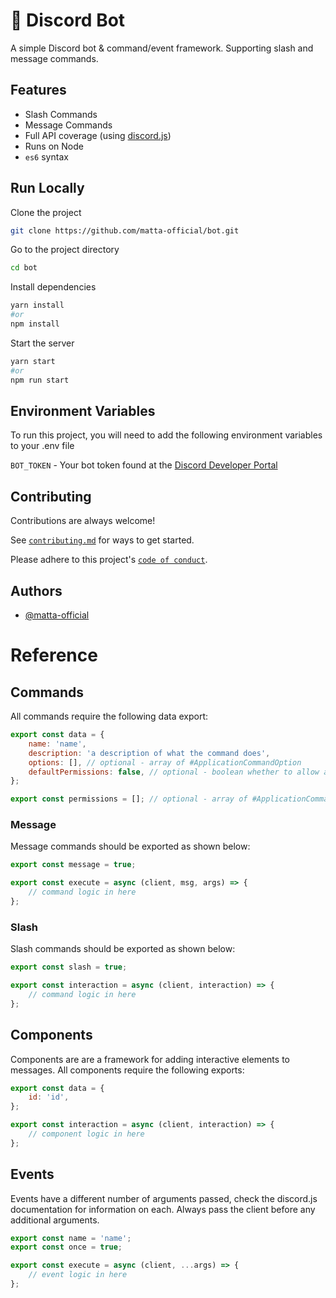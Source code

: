 # 🤖 Discord Bot

A simple Discord bot & command/event framework. Supporting slash and message commands.

## Features

- Slash Commands
- Message Commands
- Full API coverage (using [discord.js](https://discord.js.org))
- Runs on Node
- `es6` syntax

## Run Locally

Clone the project

```bash
git clone https://github.com/matta-official/bot.git
```

Go to the project directory

```bash
cd bot
```

Install dependencies

```bash
yarn install
#or
npm install
```

Start the server

```bash
yarn start
#or
npm run start
```

## Environment Variables

To run this project, you will need to add the following environment variables to your .env file

`BOT_TOKEN` - Your bot token found at the [Discord Developer Portal](https://discord.com/developers)

## Contributing

Contributions are always welcome!

See [`contributing.md`](/contributing.md) for ways to get started.

Please adhere to this project's [`code of conduct`](/code_of_conduct.md).

## Authors

- [@matta-official](https://www.github.com/matta-official)

# Reference

## Commands

All commands require the following data export:

```js
export const data = {
	name: 'name',
	description: 'a description of what the command does',
	options: [], // optional - array of #ApplicationCommandOption
	defaultPermissions: false, // optional - boolean whether to allow access by default
};

export const permissions = []; // optional - array of #ApplicationCommandPermission
```

### Message

Message commands should be exported as shown below:

```js
export const message = true;

export const execute = async (client, msg, args) => {
	// command logic in here
};
```

### Slash

Slash commands should be exported as shown below:

```js
export const slash = true;

export const interaction = async (client, interaction) => {
	// command logic in here
};
```

## Components

Components are are a framework for adding interactive elements to messages. All components require the following exports:

```js
export const data = {
	id: 'id',
};

export const interaction = async (client, interaction) => {
	// component logic in here
};
```

## Events

Events have a different number of arguments passed, check the discord.js documentation for information on each. Always pass the client before any additional arguments.

```js
export const name = 'name';
export const once = true;

export const execute = async (client, ...args) => {
	// event logic in here
};
```

